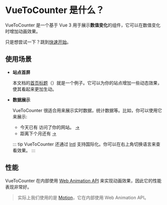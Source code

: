 <script setup>
import {ref} from "vue"; 
import {useData} from "vitepress"; 
import VueToCounterText from "../../components/VueToCounterText.vue";

const { site } = useData();
const userCount = ref(10000);
setInterval(() => userCount.value += Math.floor(Math.random() * 10), 2000);

const now = ref(new Date());
setInterval(() => now.value = new Date(), 2000);
const nextMonth = new Date();
nextMonth.setMonth(nextMonth.getMonth() + 1);
nextMonth.setDate(0);
nextMonth.setHours(0, 0, 0, 0);
</script>

# VueToCounter 是什么？

VueToCounter 是一个基于 Vue 3 用于展示**数值变化**的组件，它可以在数值变化时增加动画效果。

<div class="tip custom-block"><p>只是想尝试一下？跳到<a href="./getting-started.html">快速开始</a>。</p></div>

## 使用场景

- **站点首屏**

  本文档的[首页标题](/)（<vue-to-counter-text />）就是一个例子。它可以为你的站点增加一些动态效果，使其看起来更加生动。

- **数据展示**

  VueToCounter 很适合用来展示实时数据，统计数据等。比如，你可以使用它来展示:

  - 今天已有 <vue-to-counter-number class="font-mono font-bold" :value="userCount" suffix="人" :locale="site.lang" locale-number /> 访问了你的网站。 [->](/guide/examples/simple-usage#使数字滚动)
  - 距离下个月还有 <vue-to-counter-datetime-duration class="font-mono font-bold" :value="[now, nextMonth]" :locale="site.lang" /> [->](/guide/examples/simple-usage#倒计时效果)

  ::: tip
  VueToCounter 还通过 [Intl](https://developer.mozilla.org/en-US/docs/Web/JavaScript/Reference/Global_Objects/Intl) 支持国际化。你可以在右上角切换语言来查看效果。
  :::

[//]: # '  * 你的网站已经运行了 <vue-to-counter-number class="font-mono font-bold" :value="userCount" suffix="小时" /> 了'

## 性能

VueToCounter 在内部使用 [Web Animation API](https://developer.mozilla.org/en-US/docs/Web/API/Web_Animations_API) 来实现动画效果，因此它的性能表现非常好。

> 实际上我们使用的是 [Motion](https://motion.dev/)，它在内部使用 Web Animation API。
